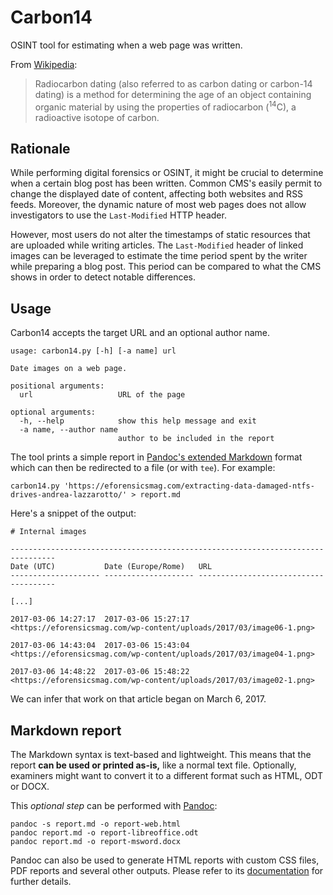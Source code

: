 # Carbon14

OSINT tool for estimating when a web page was written.

From [Wikipedia][1]:

> Radiocarbon dating (also referred to as carbon dating or carbon-14 dating) is
> a method for determining the age of an object containing organic material by
> using the properties of radiocarbon (<sup>14</sup>C), a radioactive isotope of
> carbon.

## Rationale

While performing digital forensics or OSINT, it might be crucial to determine
when a certain blog post has been written. Common CMS's easily permit to change
the displayed date of content, affecting both websites and RSS feeds. Moreover,
the dynamic nature of most web pages does not allow investigators to use the
`Last-Modified` HTTP header.

However, most users do not alter the timestamps of static resources that are
uploaded while writing articles. The `Last-Modified` header of linked images can
be leveraged to estimate the time period spent by the writer while preparing a
blog post. This period can be compared to what the CMS shows in order to detect
notable differences.


## Usage

Carbon14 accepts the target URL and an optional author name.

    usage: carbon14.py [-h] [-a name] url

    Date images on a web page.

    positional arguments:
      url                   URL of the page

    optional arguments:
      -h, --help            show this help message and exit
      -a name, --author name
                            author to be included in the report

The tool prints a simple report in [Pandoc's extended Markdown][2] format which
can then be redirected to a file (or with `tee`). For example:

    carbon14.py 'https://eforensicsmag.com/extracting-data-damaged-ntfs-drives-andrea-lazzarotto/' > report.md

Here's a snippet of the output:

    # Internal images

    --------------------------------------------------------------------------------
    Date (UTC)           Date (Europe/Rome)   URL
    -------------------- -------------------- --------------------------------------

    [...]

    2017-03-06 14:27:17  2017-03-06 15:27:17  <https://eforensicsmag.com/wp-content/uploads/2017/03/image06-1.png>

    2017-03-06 14:43:04  2017-03-06 15:43:04  <https://eforensicsmag.com/wp-content/uploads/2017/03/image04-1.png>

    2017-03-06 14:48:22  2017-03-06 15:48:22  <https://eforensicsmag.com/wp-content/uploads/2017/03/image02-1.png>

We can infer that work on that article began on March 6, 2017.

## Markdown report

The Markdown syntax is text-based and lightweight. This means that the report
**can be used or printed as-is,** like a normal text file. Optionally, examiners
might want to convert it to a different format such as HTML, ODT or DOCX.

This *optional step* can be performed with [Pandoc][3]:

    pandoc -s report.md -o report-web.html
    pandoc report.md -o report-libreoffice.odt
    pandoc report.md -o report-msword.docx

Pandoc can also be used to generate HTML reports with custom CSS files, PDF
reports and several other outputs. Please refer to its [documentation][2] for
further details.


  [1]: https://en.wikipedia.org/wiki/Radiocarbon_dating
  [2]: https://pandoc.org/MANUAL.html
  [3]: https://pandoc.org/
